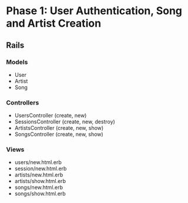 # Phase 1: User Authentication, Song and Artist Creation

## Rails
### Models
* User
* Artist
* Song

### Controllers
* UsersController (create, new)
* SessionsController (create, new, destroy)
* ArtistsController (create, new, show)
* SongsController (create, new, show)

### Views
* users/new.html.erb
* session/new.html.erb
* artists/new.html.erb
* artists/show.html.erb
* songs/new.html.erb
* songs/show.html.erb
